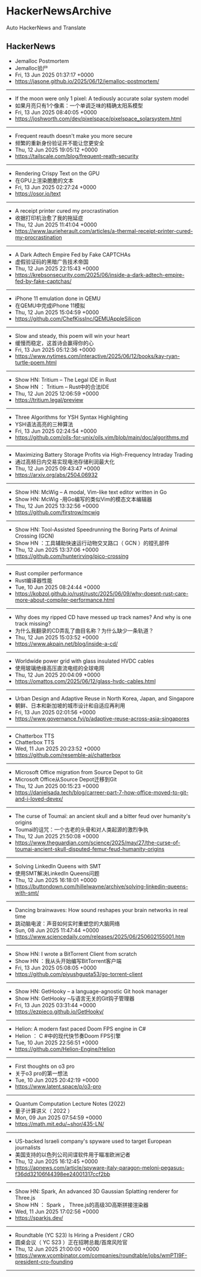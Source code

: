 # HackerNewsArchive
Auto HackerNews and Translate

## HackerNews
* Jemalloc Postmortem
* Jemalloc验尸
* Fri, 13 Jun 2025 01:37:17 +0000
* https://jasone.github.io/2025/06/12/jemalloc-postmortem/
----
* If the moon were only 1 pixel: A tediously accurate solar system model
* 如果月亮只有1个像素：一个单调乏味的精确太阳系模型
* Fri, 13 Jun 2025 08:40:05 +0000
* https://joshworth.com/dev/pixelspace/pixelspace_solarsystem.html
----
* Frequent reauth doesn't make you more secure
* 频繁的重新身份验证并不能让您更安全
* Thu, 12 Jun 2025 19:05:12 +0000
* https://tailscale.com/blog/frequent-reath-security
----
* Rendering Crispy Text on the GPU
* 在GPU上渲染脆脆的文本
* Fri, 13 Jun 2025 02:27:24 +0000
* https://osor.io/text
----
* A receipt printer cured my procrastination
* 收据打印机治愈了我的拖延症
* Thu, 12 Jun 2025 11:41:04 +0000
* https://www.laurieherault.com/articles/a-thermal-receipt-printer-cured-my-procrastination
----
* A Dark Adtech Empire Fed by Fake CAPTCHAs
* 虚假验证码的黑暗广告技术帝国
* Thu, 12 Jun 2025 22:15:43 +0000
* https://krebsonsecurity.com/2025/06/inside-a-dark-adtech-empire-fed-by-fake-captchas/
----
* iPhone 11 emulation done in QEMU
* 在QEMU中完成iPhone 11模拟
* Thu, 12 Jun 2025 15:04:59 +0000
* https://github.com/ChefKissInc/QEMUAppleSilicon
----
* Slow and steady, this poem will win your heart
* 缓慢而稳定，这首诗会赢得你的心
* Fri, 13 Jun 2025 05:12:36 +0000
* https://www.nytimes.com/interactive/2025/06/12/books/kay-ryan-turtle-poem.html
----
* Show HN: Tritium – The Legal IDE in Rust
* Show HN ： Tritium – Rust中的合法IDE
* Thu, 12 Jun 2025 12:06:59 +0000
* https://tritium.legal/preview
----
* Three Algorithms for YSH Syntax Highlighting
* YSH语法高亮的三种算法
* Fri, 13 Jun 2025 02:24:54 +0000
* https://github.com/oils-for-unix/oils.vim/blob/main/doc/algorithms.md
----
* Maximizing Battery Storage Profits via High-Frequency Intraday Trading
* 通过高频日内交易实现电池存储利润最大化
* Thu, 12 Jun 2025 09:43:47 +0000
* https://arxiv.org/abs/2504.06932
----
* Show HN: McWig – A modal, Vim-like text editor written in Go
* Show HN: McWig -用Go编写的类似Vim的模态文本编辑器
* Thu, 12 Jun 2025 13:32:56 +0000
* https://github.com/firstrow/mcwig
----
* Show HN: Tool-Assisted Speedrunning the Boring Parts of Animal Crossing (GCN)
* Show HN ：工具辅助快速运行动物交叉路口（ GCN ）的镗孔部件
* Thu, 12 Jun 2025 13:37:06 +0000
* https://github.com/hunterirving/pico-crossing
----
* Rust compiler performance
* Rust编译器性能
* Tue, 10 Jun 2025 08:24:44 +0000
* https://kobzol.github.io/rust/rustc/2025/06/09/why-doesnt-rust-care-more-about-compiler-performance.html
----
* Why does my ripped CD have messed up track names? And why is one track missing?
* 为什么我翻录的CD弄乱了曲目名称？为什么缺少一条轨道？
* Thu, 12 Jun 2025 15:03:52 +0000
* https://www.akpain.net/blog/inside-a-cd/
----
* Worldwide power grid with glass insulated HVDC cables
* 使用玻璃绝缘高压直流电缆的全球电网
* Thu, 12 Jun 2025 20:04:09 +0000
* https://omattos.com/2025/06/12/glass-hvdc-cables.html
----
* Urban Design and Adaptive Reuse in North Korea, Japan, and Singapore
* 朝鲜、日本和新加坡的城市设计和自适应再利用
* Fri, 13 Jun 2025 02:01:56 +0000
* https://www.governance.fyi/p/adaptive-reuse-across-asia-singapores
----
* Chatterbox TTS
* Chatterbox TTS
* Wed, 11 Jun 2025 20:23:52 +0000
* https://github.com/resemble-ai/chatterbox
----
* Microsoft Office migration from Source Depot to Git
* Microsoft Office从Source Depot迁移到Git
* Thu, 12 Jun 2025 00:15:23 +0000
* https://danielsada.tech/blog/carreer-part-7-how-office-moved-to-git-and-i-loved-devex/
----
* The curse of Toumaï: an ancient skull and a bitter feud over humanity's origins
* Toumaï的诅咒：一个古老的头骨和对人类起源的激烈争执
* Thu, 12 Jun 2025 21:50:08 +0000
* https://www.theguardian.com/science/2025/may/27/the-curse-of-toumai-ancient-skull-disputed-femur-feud-humanity-origins
----
* Solving LinkedIn Queens with SMT
* 使用SMT解决LinkedIn Queens问题
* Thu, 12 Jun 2025 16:18:01 +0000
* https://buttondown.com/hillelwayne/archive/solving-linkedin-queens-with-smt/
----
* Dancing brainwaves: How sound reshapes your brain networks in real time
* 跳动脑电波：声音如何实时重塑您的大脑网络
* Sun, 08 Jun 2025 11:47:44 +0000
* https://www.sciencedaily.com/releases/2025/06/250602155001.htm
----
* Show HN: I wrote a BitTorrent Client from scratch
* Show HN ：我从头开始编写BitTorrent客户端
* Fri, 13 Jun 2025 05:08:05 +0000
* https://github.com/piyushgupta53/go-torrent-client
----
* Show HN: GetHooky – a language-agnostic Git hook manager
* Show HN: GetHooky –与语言无关的Git钩子管理器
* Fri, 13 Jun 2025 03:31:44 +0000
* https://ezpieco.github.io/GetHooky/
----
* Helion: A modern fast paced Doom FPS engine in C#
* Helion ： C #中的现代快节奏Doom FPS引擎
* Tue, 10 Jun 2025 22:56:51 +0000
* https://github.com/Helion-Engine/Helion
----
* First thoughts on o3 pro
* 关于o3 pro的第一想法
* Tue, 10 Jun 2025 20:42:19 +0000
* https://www.latent.space/p/o3-pro
----
* Quantum Computation Lecture Notes (2022)
* 量子计算讲义（ 2022 ）
* Mon, 09 Jun 2025 07:54:59 +0000
* https://math.mit.edu/~shor/435-LN/
----
* US-backed Israeli company's spyware used to target European journalists
* 美国支持的以色列公司间谍软件用于瞄准欧洲记者
* Thu, 12 Jun 2025 16:12:45 +0000
* https://apnews.com/article/spyware-italy-paragon-meloni-pegasus-f36dd32106f44398ee24001317ccf2bb
----
* Show HN: Spark, An advanced 3D Gaussian Splatting renderer for Three.js
* Show HN ： Spark ， Three.js的高级3D高斯拼接渲染器
* Wed, 11 Jun 2025 17:02:56 +0000
* https://sparkjs.dev/
----
* Roundtable (YC S23) Is Hiring a President / CRO
* 圆桌会议（ YC S23 ）正在招聘总裁/首席风险官
* Thu, 12 Jun 2025 21:00:00 +0000
* https://www.ycombinator.com/companies/roundtable/jobs/wmPTI9F-president-cro-founding
----

